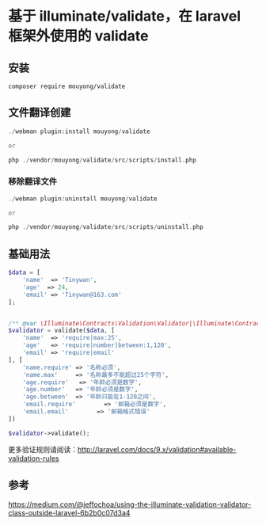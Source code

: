 # 基于 illuminate/validate，在 laravel 框架外使用的 validate

## 安装

`composer require mouyong/validate`

## 文件翻译创建

```php
./webman plugin:install mouyong/validate

or

php ./vendor/mouyong/validate/src/scripts/install.php
```

### 移除翻译文件

```php
./webman plugin:uninstall mouyong/validate

or

php ./vendor/mouyong/validate/src/scripts/uninstall.php
```

## 基础用法

```php
$data = [
    'name'  => 'Tinywan',
    'age'  => 24,
    'email' => 'Tinywan@163.com'
];


/** @var \Illuminate\Contracts\Validation\Validator|\Illuminate\Contracts\Validation\Factory $validator */
$validator = validate($data, [
    'name'  => 'require|max:25',
    'age'   => 'require|number|between:1,120',
    'email' => 'require|email'
], [
    'name.require' => '名称必须',
    'name.max'     => '名称最多不能超过25个字符',
    'age.require'   => '年龄必须是数字',
    'age.number'   => '年龄必须是数字',
    'age.between'  => '年龄只能在1-120之间',
    'email.require'        => '邮箱必须是数字',
    'email.email'        => '邮箱格式错误'
])

$validator->validate();
```

更多验证规则请阅读：http://laravel.com/docs/9.x/validation#available-validation-rules

## 参考

https://medium.com/@jeffochoa/using-the-illuminate-validation-validator-class-outside-laravel-6b2b0c07d3a4
